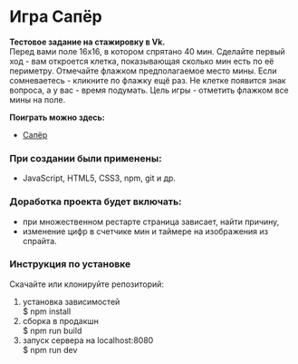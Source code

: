 # Игра Сапёр

**Тестовое задание на стажировку в Vk.**  
Перед вами поле 16х16, в котором спрятано 40 мин.
Сделайте первый ход - вам откроется клетка, показывающая сколько мин есть по её периметру.
Отмечайте флажком предполагаемое место мины. Если сомневаетесь - кликните по флажку ещё раз. Не клетке появится знак вопроса, а у вас - время подумать.
Цель игры - отметить флажком все мины на поле.

**Поиграть можно здесь:**
* [Сапёр](https://minesweeper-wheat.vercel.app)

### При создании были применены:
* JavaScript, HTML5, CSS3, npm, git и др.

### Доработка проекта будет включать:
* при множественном рестарте страница зависает, найти причину,
* изменение цифр в счетчике мин и таймере на изображения из спрайта.

### Инструкция по установке
Скачайте или клонируйте репозиторий:
1. установка зависимостей  
$ npm install
2. сборка в продакшн  
$ npm run build
3. запуск сервера на localhost:8080  
$ npm run dev
